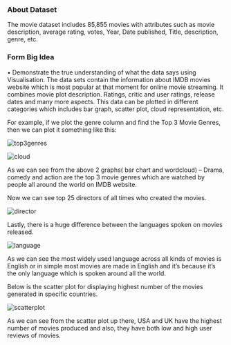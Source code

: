 ### About Dataset
The movie dataset includes 85,855 movies with attributes such as movie description, average rating, votes, Year, Date published, Title, description, genre, etc.

### Form Big Idea
•	Demonstrate the true understanding of what the data says using Visualisation.
The data sets contain the information about IMDB movies website which is most popular at that moment for online movie streaming. It combines movie plot description. Ratings, critic and user ratings, release dates and many more aspects. This data can be plotted in different categories which includes bar graph, scatter plot, cloud representation, etc.

For example, if we plot the genre column and find the Top 3 Movie Genres, then we can plot it something like this:

![top3genres](https://user-images.githubusercontent.com/47186806/117329468-91d14e80-ae8c-11eb-8ab2-25a9ca9aac39.PNG)

![cloud](https://user-images.githubusercontent.com/47186806/117329475-9269e500-ae8c-11eb-97f5-c14b8649e403.PNG)
 
 
As we can see from the above 2 graphs( bar chart and wordcloud) – Drama, comedy and action are the top 3 movie genres which are watched by people all around the world on IMDB website.

Now we can see top 25 directors of all times who created the movies.

![director](https://user-images.githubusercontent.com/47186806/117329477-93027b80-ae8c-11eb-883c-f4081d94ac63.PNG)
 

Lastly, there is a huge difference between the languages spoken on movies released.

![language](https://user-images.githubusercontent.com/47186806/117329457-90a02180-ae8c-11eb-8fc7-175f03e6002d.PNG)
 
As we can see the most widely used language across all kinds of movies is English or in simple most movies are made in English and it’s because it’s the only language which is spoken around all the world.

Below is the scatter plot for displaying highest number of the movies generated in specific countries.

![scatterplot](https://user-images.githubusercontent.com/47186806/117329462-9138b800-ae8c-11eb-992e-d129b57f3934.PNG)
 
As we can see from the scatter plot up there, USA and UK have the highest number of movies produced and also, they have both low and high user reviews of movies.
